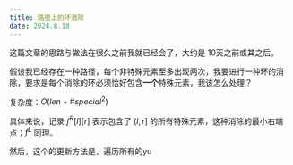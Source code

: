 ```yaml
---
title: 路径上的环消除
date: 2024.8.18
---
```


这篇文章的思路与做法在很久之前我就已经会了，大约是 10天之前或其之后。


假设我已经存在一种路径，每个非特殊元素至多出现两次，我要进行一种环的消除，要求是每个消除的环必须恰好包含**一个**特殊元素，我该怎么处理？

复杂度：$O(len+\#special^2)$

具体来说，记录 $f^R[l][r]$ 表示包含了 $(l,r]$ 的所有特殊元素，这种消除的最小右端点；$f^L$ 同理。

然后，这个的更新方法是，遍历所有的yu
<!--stackedit_data:
eyJoaXN0b3J5IjpbLTE1Mzg5Mjk1ODVdfQ==
-->
